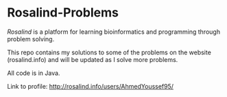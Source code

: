 # Rosalind-Problems

*Rosalind* is a platform for learning bioinformatics and programming through problem solving.

This repo contains my solutions to some of the problems on the website (rosalind.info) and will be updated as I solve more problems.

All code is in Java.

Link to profile: http://rosalind.info/users/AhmedYoussef95/
